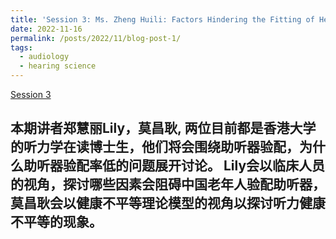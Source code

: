 ```yaml
---
title: 'Session 3: Ms. Zheng Huili: Factors Hindering the Fitting of Hearing Aids Among Elderly Chinese & Dr. Mo Changgeng: Exploring Hearing Health Inequities from the Perspective of the Health Inequality Theoretical Model'
date: 2022-11-16
permalink: /posts/2022/11/blog-post-1/
tags:
  - audiology
  - hearing science
---
```


[Session 3](https://www.bilibili.com/video/BV1Fu4m137LC/?spm_id_from=333.999.0.0)

本期讲者郑慧丽Lily，莫昌耿, 两位目前都是香港大学的听力学在读博士生，他们将会围绕助听器验配，为什么助听器验配率低的问题展开讨论。
Lily会以临床人员的视角，探讨哪些因素会阻碍中国老年人验配助听器，
莫昌耿会以健康不平等理论模型的视角以探讨听力健康不平等的现象。
------
